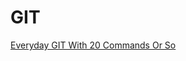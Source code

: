 # GIT #

[Everyday GIT With 20 Commands Or So](https://www.kernel.org/pub/software/scm/git/docs/everyday.html)

